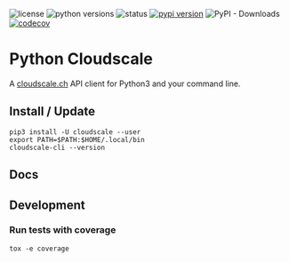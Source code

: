![license](https://img.shields.io/pypi/l/cloudscale.svg)
![python versions](https://img.shields.io/pypi/pyversions/cloudscale.svg)
![status](https://img.shields.io/pypi/status/cloudscale.svg)
[![pypi version](https://img.shields.io/pypi/v/cloudscale.svg)](https://pypi.org/project/cloudscale/)
![PyPI - Downloads](https://img.shields.io/pypi/dw/cloudscale)
[![codecov](https://codecov.io/gh/cloudscale-ch/python-cloudscale/branch/master/graph/badge.svg)](https://codecov.io/gh/resmo/python-cloudscale)

# Python Cloudscale

A [cloudscale.ch](https://www.cloudscale.ch) API client for Python3 and your command line.

## Install / Update

~~~shell
pip3 install -U cloudscale --user
export PATH=$PATH:$HOME/.local/bin
cloudscale-cli --version
~~~

## Docs



## Development

### Run tests with coverage

~~~shell
tox -e coverage
~~~
